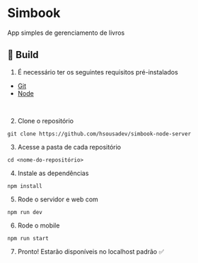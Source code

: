 # Simbook 
App simples de gerenciamento de livros

## 🚀 Build

1. É necessário ter os seguintes requisitos pré-instalados
- [Git](https://git-scm.com/)
- [Node](https://nodejs.org/en/)

<br />

2. Clone o repositório

```
git clone https://github.com/hsousadev/simbook-node-server
```

3. Acesse a pasta de cada repositório
```
cd <nome-do-repositório> 
```

4. Instale as dependências
```
npm install
```

5. Rode o servidor e web com
```
npm run dev
```

6. Rode o mobile
```
npm run start
```

7. Pronto! Estarão disponíveis no localhost padrão ✅

